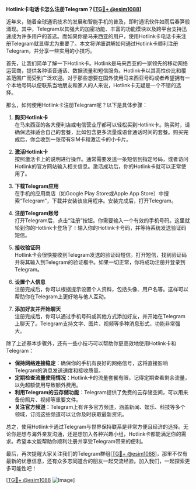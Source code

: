 **Hotlink卡电话卡怎么注册Telegram？[[TG💪+ @esim1088](https://t.me/s/esim1088)]**

近年来，随着全球通讯技术的发展和智能手机的普及，即时通讯软件如雨后春笋般涌现。其中，Telegram以其强大的加密功能、丰富的功能模块以及跨平台支持迅速成为许多用户的首选。而如果你是马来西亚的用户，使用Hotlink卡电话卡来注册Telegram就显得尤为重要了。本文将详细讲解如何通过Hotlink卡顺利注册Telegram，并分享一些实用的小技巧。

首先，让我们简单了解一下Hotlink卡。Hotlink是马来西亚的一家领先的移动网络运营商，提供各种语音通话、数据流量和短信服务。Hotlink卡以其高性价比和覆盖范围广而受到广泛欢迎。对于那些想要在国外使用马来西亚号码或者希望拥有一个本地号码以便联系当地朋友和家人的人来说，Hotlink卡无疑是一个不错的选择。

那么，如何使用Hotlink卡注册Telegram呢？以下是具体步骤：

1. **购买Hotlink卡**  
   在马来西亚的各大便利店或电信营业厅都可以轻松买到Hotlink卡。购买时，请确保选择适合自己的套餐，比如包含更多流量或语音通话时间的套餐。购买完成后，你会收到一张带有SIM卡和激活卡的小卡片。

2. **激活Hotlink卡**  
   按照激活卡上的说明进行操作。通常需要发送一条短信到指定号码，或者访问Hotlink的官方网站输入相关信息。激活成功后，你的Hotlink卡就可以正常使用了。

3. **下载Telegram应用**  
   在手机的应用商店（如Google Play Store或Apple App Store）中搜索“Telegram”，下载并安装该应用程序。安装完成后，打开Telegram。

4. **注册Telegram账号**  
   打开Telegram后，点击“注册”按钮。你需要输入一个有效的手机号码。这里就轮到你的Hotlink卡登场了！输入你的Hotlink卡号码，并等待系统发送验证码短信。

5. **接收验证码**  
   Hotlink卡会很快接收到Telegram发送的验证码短信。打开短信，找到验证码并将其输入到Telegram的验证框中。如果一切正常，你将成功注册并登录到Telegram。

6. **设置个人信息**  
   注册完成后，你可以根据提示设置个人资料，包括头像、用户名等。这样可以帮助你在Telegram上更好地与他人互动。

7. **添加好友并开始聊天**  
   注册完成后，你可以通过手机号码或其他方式添加好友，并开始在Telegram上聊天了。Telegram支持文字、图片、视频等多种消息形式，功能非常强大。

除了上述基本步骤外，还有一些小技巧可以帮助你更高效地使用Hotlink卡和Telegram：

- **保持网络连接稳定**：确保你的手机有良好的网络信号，这将直接影响Telegram的消息发送速度和接收质量。
- **定期检查流量使用情况**：Hotlink卡的流量套餐有限，记得定期查看剩余流量，以免超额使用导致额外费用。
- **利用Telegram的云存储功能**：Telegram提供了免费的云存储空间，可以用来备份照片、视频等重要文件。
- **关注官方频道**：Telegram上有许多官方频道，涵盖新闻、娱乐、科技等多个领域，订阅这些频道可以让你及时获取最新资讯。

总之，使用Hotlink卡通过Telegram与世界保持联系是非常方便且经济的选择。无论你是想与海外亲友沟通，还是想加入各种兴趣小组，Hotlink卡都能满足你的需求。希望本文能帮助你顺利注册并享受Telegram带来的便利。

最后，再次提醒大家关注我们的Telegram群组[[TG💪+ @esim1088](https://t.me/s/esim1088)]，那里不仅有最新的优惠信息，还有众多志同道合的朋友一起交流经验。加入我们，一起探索更多可能性吧！

[[TG💪+ @esim1088](https://t.me/s/esim1088) ![Image](https://i.postimg.cc/4NQfJmqS/Snipaste-2025-05-13-00-14-12.png)]